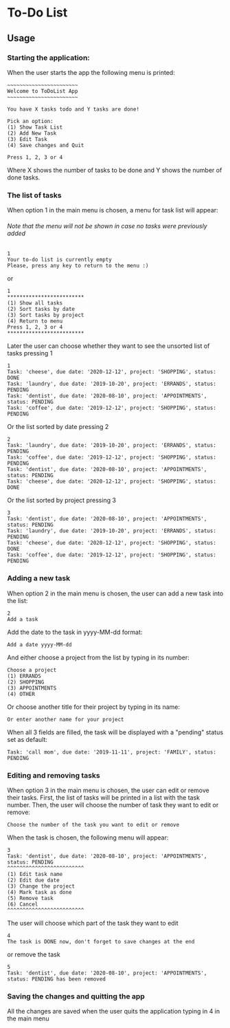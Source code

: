 # To-Do List

## Usage

### Starting the application:

When the user starts the app the following menu is printed:

```
~~~~~~~~~~~~~~~~~~~~~~~
Welcome to ToDoList App
~~~~~~~~~~~~~~~~~~~~~~~

You have X tasks todo and Y tasks are done!

Pick an option:
(1) Show Task List
(2) Add New Task
(3) Edit Task
(4) Save changes and Quit

Press 1, 2, 3 or 4
```
Where X shows the number of tasks to be done and Y shows the number of done tasks.

### The list of tasks

When option 1 in the main menu is chosen, a menu for task list will appear:
###### Note that the menu will not be shown in case no tasks were previously added

```
1
Your to-do list is currently empty
Please, press any key to return to the menu :)
```
or

```
1
*************************
(1) Show all tasks
(2) Sort tasks by date
(3) Sort tasks by project
(4) Return to menu
Press 1, 2, 3 or 4
*************************
```

Later the user can choose whether they want to see the unsorted list of tasks pressing 1

```
1
Task: 'cheese', due date: '2020-12-12', project: 'SHOPPING', status: DONE
Task: 'laundry', due date: '2019-10-20', project: 'ERRANDS', status: PENDING
Task: 'dentist', due date: '2020-08-10', project: 'APPOINTMENTS', status: PENDING
Task: 'coffee', due date: '2019-12-12', project: 'SHOPPING', status: PENDING
```
Or the list sorted by date pressing 2

```
2
Task: 'laundry', due date: '2019-10-20', project: 'ERRANDS', status: PENDING
Task: 'coffee', due date: '2019-12-12', project: 'SHOPPING', status: PENDING
Task: 'dentist', due date: '2020-08-10', project: 'APPOINTMENTS', status: PENDING
Task: 'cheese', due date: '2020-12-12', project: 'SHOPPING', status: DONE
```
Or the list sorted by project pressing 3

```
3
Task: 'dentist', due date: '2020-08-10', project: 'APPOINTMENTS', status: PENDING
Task: 'laundry', due date: '2019-10-20', project: 'ERRANDS', status: PENDING
Task: 'cheese', due date: '2020-12-12', project: 'SHOPPING', status: DONE
Task: 'coffee', due date: '2019-12-12', project: 'SHOPPING', status: PENDING
```

### Adding a new task

When option 2 in the main menu is chosen, the user can add a new task into the list:
```
2
Add a task
```
Add the date to the task in yyyy-MM-dd format:
```
Add a date yyyy-MM-dd
```
And either choose a project from the list by typing in its number: 
```
Choose a project
(1) ERRANDS
(2) SHOPPING
(3) APPOINTMENTS
(4) OTHER
```
Or choose another title for their project by typing in its name: 
```
Or enter another name for your project
```

When all 3 fields are filled, the task will be displayed with a "pending" status set as default:

```
Task: 'call mom', due date: '2019-11-11', project: 'FAMILY', status: PENDING
```

### Editing and removing tasks

When option 3 in the main menu is chosen, the user can edit or remove their tasks.
First, the list of tasks will be printed in a list with the task number.
Then, the user will choose the number of task they want to edit or remove: 
```
Choose the number of the task you want to edit or remove
```
When the task is chosen, the following menu will appear: 
```
3
Task: 'dentist', due date: '2020-08-10', project: 'APPOINTMENTS', status: PENDING
^^^^^^^^^^^^^^^^^^^^^^^^^
(1) Edit task name
(2) Edit due date
(3) Change the project
(4) Mark task as done
(5) Remove task
(6) Cancel
^^^^^^^^^^^^^^^^^^^^^^^^^
```
The user will choose which part of the task they want to edit
```
4
The task is DONE now, don't forget to save changes at the end
```
or remove the task
```
5
Task: 'dentist', due date: '2020-08-10', project: 'APPOINTMENTS', status: PENDING has been removed
```

### Saving the changes and quitting the app

All the changes are saved when the user quits the application typing in 4 in the main menu
